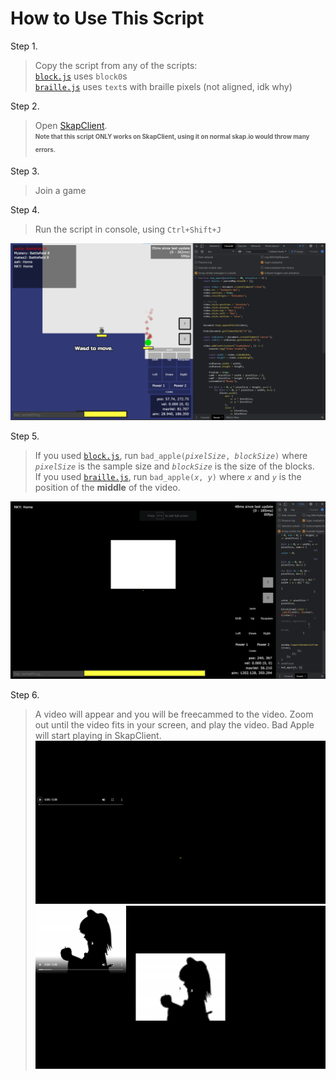 # How to Use This Script

Step 1.  
> Copy the script from any of the scripts:  
[`block.js`](block.js) uses `block0`s  
[`braille.js`](braille.js) uses `text`s with braille pixels (not aligned, idk why)

Step 2.
> Open [SkapClient](https://nky5223.github.io/SkapClient).  
<sub><sup>**Note that this script ONLY works on SkapClient, using it on normal skap.io would throw many errors.**</sup></sub>

Step 3.
> Join a game

Step 4.
> Run the script in console, using `Ctrl+Shift+J`  
<img src="Screenshots/console.png" width="750" title="Running the Script" />

Step 5.
> If you used [`block.js`](block.js), run `bad_apple(`*`pixelSize`*`, `*`blockSize`*`)` where *`pixelSize`* is the sample size and *`blockSize`* is the size of the blocks.  
If you used [`braille.js`](braille.js), run `bad_apple(`*`x`*`, `*`y`*`)` where *`x`* and *`y`* is the position of the __**middle**__ of the video.  

<img src="Screenshots/run.png" width="750" title="Initalising" />

Step 6. 
> A video will appear and you will be freecammed to the video. Zoom out until the video fits in your screen, and play the video. Bad Apple will start playing in SkapClient.
<img src="Screenshots/play.png" width="500" title="Play" /> <img src="Screenshots/playing.png" width="500" title="In SkapClient" />